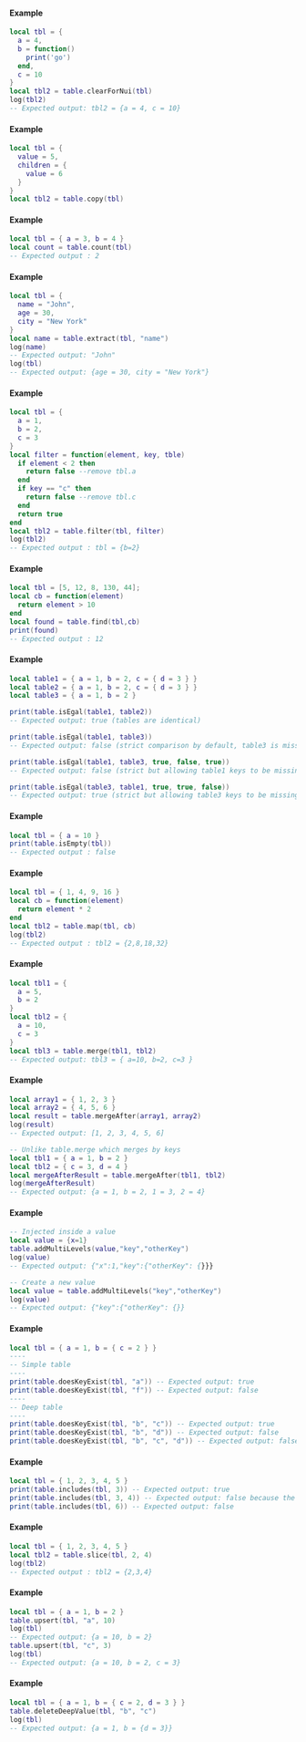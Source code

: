 <!-- #region shared|table.clearForNui -->
#### Example
```lua
local tbl = {
  a = 4,
  b = function()
    print('go')
  end,
  c = 10
}
local tbl2 = table.clearForNui(tbl)
log(tbl2)
-- Expected output: tbl2 = {a = 4, c = 10}

```
<!-- #endregion shared|table.clearForNui -->


<!-- #region shared|table.copy -->
#### Example
```lua
local tbl = {
  value = 5,
  children = {
    value = 6
  }
}
local tbl2 = table.copy(tbl)

```
<!-- #endregion shared|table.copy -->


<!-- #region shared|table.count -->
#### Example
```lua
local tbl = { a = 3, b = 4 }
local count = table.count(tbl)
-- Expected output : 2

```
<!-- #endregion shared|table.count -->


<!-- #region shared|table.extract -->
#### Example
```lua
local tbl = {
  name = "John",
  age = 30,
  city = "New York"
}
local name = table.extract(tbl, "name")
log(name)
-- Expected output: "John"
log(tbl)
-- Expected output: {age = 30, city = "New York"}

```
<!-- #endregion shared|table.extract -->


<!-- #region shared|table.filter -->
#### Example
```lua
local tbl = {
  a = 1,
  b = 2,
  c = 3
}
local filter = function(element, key, tble)
  if element < 2 then
    return false --remove tbl.a
  end
  if key == "c" then
    return false --remove tbl.c
  end
  return true
end
local tbl2 = table.filter(tbl, filter)
log(tbl2)
-- Expected output : tbl = {b=2}

```
<!-- #endregion shared|table.filter -->


<!-- #region shared|table.find -->
#### Example
```lua
local tbl = [5, 12, 8, 130, 44];
local cb = function(element)
  return element > 10
end
local found = table.find(tbl,cb)
print(found)
-- Expected output : 12
```
<!-- #endregion shared|table.find -->


<!-- #region shared|table.isEgal -->
#### Example
```lua
local table1 = { a = 1, b = 2, c = { d = 3 } }
local table2 = { a = 1, b = 2, c = { d = 3 } }
local table3 = { a = 1, b = 2 }

print(table.isEgal(table1, table2))
-- Expected output: true (tables are identical)

print(table.isEgal(table1, table3))
-- Expected output: false (strict comparison by default, table3 is missing key 'c')

print(table.isEgal(table1, table3, true, false, true))
-- Expected output: false (strict but allowing table1 keys to be missing in table3)

print(table.isEgal(table3, table1, true, true, false))
-- Expected output: true (strict but allowing table3 keys to be missing in table1)

```
<!-- #endregion shared|table.isEgal -->


<!-- #region shared|table.isEmpty -->
#### Example
```lua
local tbl = { a = 10 }
print(table.isEmpty(tbl))
-- Expected output : false

```
<!-- #endregion shared|table.isEmpty -->


<!-- #region shared|table.map -->
#### Example
```lua
local tbl = { 1, 4, 9, 16 }
local cb = function(element)
  return element * 2
end
local tbl2 = table.map(tbl, cb)
log(tbl2)
-- Expected output : tbl2 = {2,8,18,32}

```
<!-- #endregion shared|table.map -->


<!-- #region shared|table.merge -->
#### Example
```lua
local tbl1 = {
  a = 5,
  b = 2
}
local tbl2 = {
  a = 10,
  c = 3
}
local tbl3 = table.merge(tbl1, tbl2)
-- Expected output: tbl3 = { a=10, b=2, c=3 }

```
<!-- #endregion shared|table.merge -->


<!-- #region shared|table.mergeAfter -->
#### Example
```lua
local array1 = { 1, 2, 3 }
local array2 = { 4, 5, 6 }
local result = table.mergeAfter(array1, array2)
log(result)
-- Expected output: [1, 2, 3, 4, 5, 6]

-- Unlike table.merge which merges by keys
local tbl1 = { a = 1, b = 2 }
local tbl2 = { c = 3, d = 4 }
local mergeAfterResult = table.mergeAfter(tbl1, tbl2)
log(mergeAfterResult)
-- Expected output: {a = 1, b = 2, 1 = 3, 2 = 4}

```
<!-- #endregion shared|table.mergeAfter -->

<!-- #region shared|table.addMultiLevels -->
#### Example
```lua
-- Injected inside a value
local value = {x=1}
table.addMultiLevels(value,"key","otherKey")
log(value)
-- Expected output: {"x":1,"key":{"otherKey": {}}}

-- Create a new value
local value = table.addMultiLevels("key","otherKey")
log(value)
-- Expected output: {"key":{"otherKey": {}}
```
<!-- #endregion shared|table.addMultiLevels -->

<!-- #region shared|table.doesKeyExist -->
#### Example
```lua
local tbl = { a = 1, b = { c = 2 } }
----
-- Simple table
----
print(table.doesKeyExist(tbl, "a")) -- Expected output: true
print(table.doesKeyExist(tbl, "f")) -- Expected output: false
----
-- Deep table
----
print(table.doesKeyExist(tbl, "b", "c")) -- Expected output: true
print(table.doesKeyExist(tbl, "b", "d")) -- Expected output: false
print(table.doesKeyExist(tbl, "b", "c", "d")) -- Expected output: false
```
<!-- #endregion shared|table.doesKeyExist -->

<!-- #region shared|table.includes -->
#### Example
```lua
local tbl = { 1, 2, 3, 4, 5 }
print(table.includes(tbl, 3)) -- Expected output: true
print(table.includes(tbl, 3, 4)) -- Expected output: false because the index of `3` is lower than `fromIndex` (4) value
print(table.includes(tbl, 6)) -- Expected output: false
```
<!-- #endregion shared|table.includes -->

<!-- #region shared|table.slice -->
#### Example
```lua
local tbl = { 1, 2, 3, 4, 5 }
local tbl2 = table.slice(tbl, 2, 4)
log(tbl2)
-- Expected output : tbl2 = {2,3,4}
```
<!-- #endregion shared|table.slice -->

<!-- #region shared|table.upsert -->
#### Example
```lua
local tbl = { a = 1, b = 2 }
table.upsert(tbl, "a", 10)
log(tbl)
-- Expected output: {a = 10, b = 2}
table.upsert(tbl, "c", 3)
log(tbl)
-- Expected output: {a = 10, b = 2, c = 3}
```
<!-- #endregion shared|table.upsert -->

<!-- #region shared|table.deleteDeepValue -->
#### Example
```lua
local tbl = { a = 1, b = { c = 2, d = 3 } }
table.deleteDeepValue(tbl, "b", "c")
log(tbl)
-- Expected output: {a = 1, b = {d = 3}}
```
<!-- #endregion shared|table.deleteDeepValue -->

